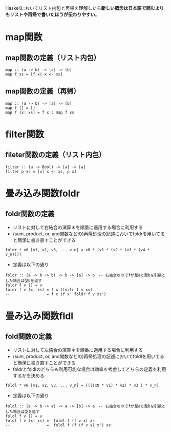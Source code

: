 Haskellにおいてリスト内包と再帰を理解したら**新しい概念は日本語で読むよりもリストや再帰で書いたほうが伝わりやすい**。

# map関数
## map関数の定義（リスト内包）
```
map :: (a -> b) -> [a] -> [b]
map f xs = [f x| x <- xs]
```

## map関数の定義（再帰）
```
map :: (a -> b) -> [a] -> [b]
map f [] = []
map f (x: xs) = f x : map f xs
```

# filter関数
## fileter関数の定義（リスト内包）
```
filter :: (a -> Bool) -> [a] -> [a]
filter p xs = [x| x <- xs, p x]
```
# 畳み込み関数foldr
## foldr関数の定義
- リストに対して右結合の演算＊を順番に適用する場合に利用する
- (sum, product, or, and関数などの)再帰処理の記述においてfoldrを用いてると簡潔に書き直すことができる 
 
```
foldr * x0 [v1, v2, v3, ... v_n] = x0 * (v1 * (v2 * (v3 * (v4 * v_n))))
```

- 定義は以下の通り
```
foldr :: (a -> b -> b) -> b -> [a] -> b　-- 右結合なのでfが型aと型bを引数とした場合は型bを返す
foldr f v [] = v
foldr f v (x: xs) = f x (forlr f v xs)
--                = f x (f x' foldr f v xs')
```

# 畳み込み関数fldl
## fold関数の定義
- リストに対して左結合の演算＊を順番に適用する場合に利用する
- (sum, product, or, and関数などの)再帰処理の記述においてfoldlを用いてると簡潔に書き直すことができる 
- foldrとfoldlのどちらも利用可能な場合は効率を考慮してどちらの定義を利用するかを決める
 
```
foldl * v0 [v1, v2, v3, ... v_n] = ((((x0 * v1) * v2) * v3 ) * v_n)
```

- 定義は以下の通り
```
foldl :: (a -> b -> a) -> a -> [b] -> a　-- 右結合なのでfが型aと型bを引数とした場合は型を返す
foldl f v [] = v
foldl f v (x: xs) =  foldl f (f v x) xs
--                =  foldl f (f (f v x) x') xs'
```

